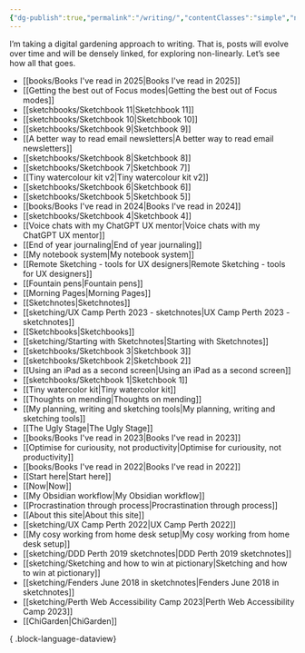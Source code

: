```yaml
---
{"dg-publish":true,"permalink":"/writing/","contentClasses":"simple","noteIcon":""}
---
```


I’m taking a digital gardening approach to writing. That is, posts will evolve over time and will be densely linked, for exploring non-linearly. Let’s see how all that goes.
- [[books/Books I've read in 2025\|Books I've read in 2025]]
- [[Getting the best out of Focus modes\|Getting the best out of Focus modes]]
- [[sketchbooks/Sketchbook 11\|Sketchbook 11]]
- [[sketchbooks/Sketchbook 10\|Sketchbook 10]]
- [[sketchbooks/Sketchbook 9\|Sketchbook 9]]
- [[A better way to read email newsletters\|A better way to read email newsletters]]
- [[sketchbooks/Sketchbook 8\|Sketchbook 8]]
- [[sketchbooks/Sketchbook 7\|Sketchbook 7]]
- [[Tiny watercolour kit v2\|Tiny watercolour kit v2]]
- [[sketchbooks/Sketchbook 6\|Sketchbook 6]]
- [[sketchbooks/Sketchbook 5\|Sketchbook 5]]
- [[books/Books I've read in 2024\|Books I've read in 2024]]
- [[sketchbooks/Sketchbook 4\|Sketchbook 4]]
- [[Voice chats with my ChatGPT UX mentor\|Voice chats with my ChatGPT UX mentor]]
- [[End of year journaling\|End of year journaling]]
- [[My notebook system\|My notebook system]]
- [[Remote Sketching - tools for UX designers\|Remote Sketching - tools for UX designers]]
- [[Fountain pens\|Fountain pens]]
- [[Morning Pages\|Morning Pages]]
- [[Sketchnotes\|Sketchnotes]]
- [[sketching/UX Camp Perth 2023 - sketchnotes\|UX Camp Perth 2023 - sketchnotes]]
- [[Sketchbooks\|Sketchbooks]]
- [[sketching/Starting with Sketchnotes\|Starting with Sketchnotes]]
- [[sketchbooks/Sketchbook 3\|Sketchbook 3]]
- [[sketchbooks/Sketchbook 2\|Sketchbook 2]]
- [[Using an iPad as a second screen\|Using an iPad as a second screen]]
- [[sketchbooks/Sketchbook 1\|Sketchbook 1]]
- [[Tiny watercolor kit\|Tiny watercolor kit]]
- [[Thoughts on mending\|Thoughts on mending]]
- [[My planning, writing and sketching tools\|My planning, writing and sketching tools]]
- [[The Ugly Stage\|The Ugly Stage]]
- [[books/Books I've read in 2023\|Books I've read in 2023]]
- [[Optimise for curiousity, not productivity\|Optimise for curiousity, not productivity]]
- [[books/Books I've read in 2022\|Books I've read in 2022]]
- [[Start here\|Start here]]
- [[Now\|Now]]
- [[My Obsidian workflow\|My Obsidian workflow]]
- [[Procrastination through process\|Procrastination through process]]
- [[About this site\|About this site]]
- [[sketching/UX Camp Perth 2022\|UX Camp Perth 2022]]
- [[My cosy working from home desk setup\|My cosy working from home desk setup]]
- [[sketching/DDD Perth 2019 sketchnotes\|DDD Perth 2019 sketchnotes]]
- [[sketching/Sketching and how to win at pictionary\|Sketching and how to win at pictionary]]
- [[sketching/Fenders June 2018 in sketchnotes\|Fenders June 2018 in sketchnotes]]
- [[sketching/Perth Web Accessibility Camp 2023\|Perth Web Accessibility Camp 2023]]
- [[ChiGarden\|ChiGarden]]

{ .block-language-dataview}
